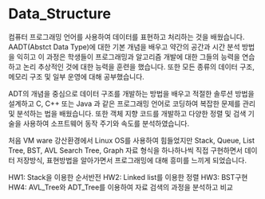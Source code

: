 # Data_Structure

컴퓨터 프로그래밍 언어를 사용하여 데이터를 표현하고 처리하는 것을 배웠습니다. AADT(Abstct Data Type)에 대한 기본 개념을 배우고 약간의 공간과 시간 분석 방법을 익히고 이 과정은 학생들이 프로그래밍과 알고리즘 개발에 대한 그들의 능력을 연습하고 논리 추상적인 것에 대한 능력을 훈련을 했습니다. 또한 모든 종류의 데이터 구조, 메모리 구조 및 일부 운영에 대해 공부했습니다. 

ADT의 개념을 중심으로 데이터 구조를 개발하는 방법을 배우고 적절한 솔루션 방법을 설계하고 C, C++ 또는 Java 과 같은 프로그래밍 언어로 코딩하여 복잡한 문제를 관리 및 분석하는 법을 배웠습니다.
또한 객체 지향 코드를 개발하고 다양한 정렬 및 검색 기술을 사용하여 소프트웨어 동작 주기와 속도를 분석하였습니다.

처음 VM ware 강산환경에서 Linux OS를 사용하여 힘들었지만 Stack, Queue, List Tree, BST, AVL Search Tree, Graph 자료 형식을 하나하나씩 직접 구현하면서 데이터 저장방식, 표현방법을 알아가면서 프로그래밍에 대해 흥미를 느끼게 되었습니다.

HW1: Stack을 이용한 순서반전
HW2: Linked list를 이용한 정렬
HW3: BST구현
HW4: AVL_Tree와 ADT_Tree를 이용하여 자료 검색의 과정을 분석하고 비교
